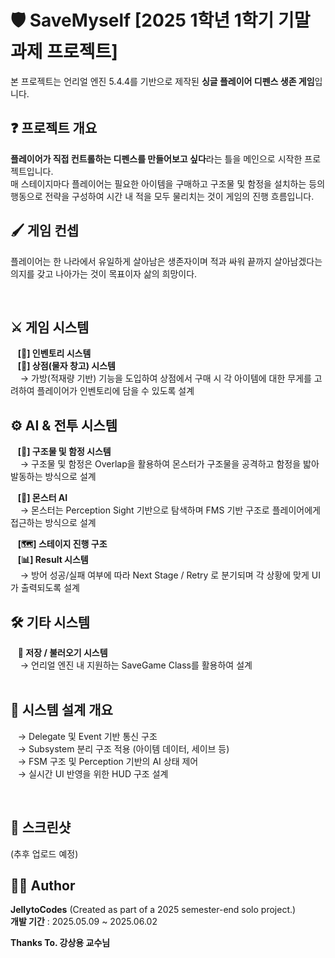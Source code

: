 # 🛡️ SaveMyself [2025 1학년 1학기 기말과제 프로젝트]  
본 프로젝트는 언리얼 엔진 5.4.4를 기반으로 제작된 **싱글 플레이어 디펜스 생존 게임**입니다.

## ❓ 프로젝트 개요
 **플레이어가 직접 컨트롤하는 디펜스를 만들어보고 싶다**라는 틀을 메인으로 시작한 프로젝트입니다.  
 매 스테이지마다 플레이어는 필요한 아이템을 구매하고 구조물 및 함정을 설치하는 등의 행동으로 전략을 구성하여 시간 내 적을 모두 물리치는 것이 게임의 진행 흐름입니다.  

## 🖌️ 게임 컨셉
 플레이어는 한 나라에서 유일하게 살아남은 생존자이며 적과 싸워 끝까지 살아남겠다는 의지를 갖고 나아가는 것이 목표이자 삶의 희망이다.
 
<br>

## ⚔️ 게임 시스템
&nbsp;&nbsp;&nbsp;**[🎒] 인벤토리 시스템**  
&nbsp;&nbsp;&nbsp;**[🏪] 상점(물자 창고) 시스템**  
&nbsp;&nbsp;&nbsp;&nbsp;→ 가방(적재량 기반) 기능을 도입하여 상점에서 구매 시 각 아이템에 대한 무게를 고려하여 플레이어가 인벤토리에 담을 수 있도록 설계

## ⚙️ AI & 전투 시스템
&nbsp;&nbsp;&nbsp;**[🧱] 구조물 및 함정 시스템**  
&nbsp;&nbsp;&nbsp;&nbsp;→ 구조물 및 함정은 Overlap을 활용하여 몬스터가 구조물을 공격하고 함정을 밟아 발동하는 방식으로 설계  

&nbsp;&nbsp;&nbsp;**[👾] 몬스터 AI**  
&nbsp;&nbsp;&nbsp;&nbsp;→ 몬스터는 Perception Sight 기반으로 탐색하며 FMS 기반 구조로 플레이어에게 접근하는 방식으로 설계  

&nbsp;&nbsp;&nbsp;**[🗺️] 스테이지 진행 구조**  
&nbsp;&nbsp;&nbsp;**[📊] Result 시스템**  
&nbsp;&nbsp;&nbsp;&nbsp;→ 방어 성공/실패 여부에 따라 Next Stage / Retry 로 분기되며 각 상황에 맞게 UI가 출력되도록 설계  

## 🛠️ 기타 시스템
&nbsp;&nbsp;&nbsp;**💾 저장 / 불러오기 시스템**  
&nbsp;&nbsp;&nbsp;&nbsp;→ 언리얼 엔진 내 지원하는 SaveGame Class를 활용하여 설계  
<br> 

## 🧠 시스템 설계 개요
&nbsp;&nbsp;&nbsp;→ Delegate 및 Event 기반 통신 구조  
&nbsp;&nbsp;&nbsp;→ Subsystem 분리 구조 적용 (아이템 데이터, 세이브 등)  
&nbsp;&nbsp;&nbsp;→ FSM 구조 및 Perception 기반의 AI 상태 제어  
&nbsp;&nbsp;&nbsp;→ 실시간 UI 반영을 위한 HUD 구조 설계  

<br>

## 📸 스크린샷
 (추후 업로드 예정)

## 🧑‍💻 Author
  **JellytoCodes** (Created as part of a 2025 semester-end solo project.)  
  **개발 기간** : 2025.05.09 ~ 2025.06.02  
  
  **Thanks To. 강상용 교수님**  
